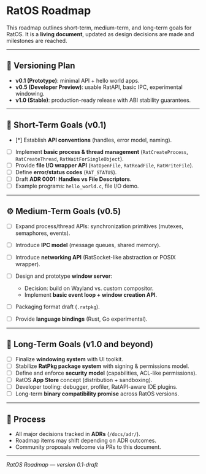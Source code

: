 # RatOS Roadmap

This roadmap outlines short-term, medium-term, and long-term goals for RatOS. It is a **living document**, updated as design decisions are made and milestones are reached.

---

## 🐀 Versioning Plan

* **v0.1 (Prototype)**: minimal API + hello world apps.
* **v0.5 (Developer Preview)**: usable RatAPI, basic IPC, experimental windowing.
* **v1.0 (Stable)**: production-ready release with ABI stability guarantees.

---

## 🎯 Short-Term Goals (v0.1)

* [*] Establish **API conventions** (handles, error model, naming).
* [ ] Implement **basic process & thread management** (`RatCreateProcess`, `RatCreateThread`, `RatWaitForSingleObject`).
* [ ] Provide **file I/O wrapper API** (`RatOpenFile`, `RatReadFile`, `RatWriteFile`).
* [ ] Define **error/status codes** (`RAT_STATUS`).
* [ ] Draft **ADR 0001: Handles vs File Descriptors**.
* [ ] Example programs: `hello_world.c`, file I/O demo.

---

## ⚙️ Medium-Term Goals (v0.5)

* [ ] Expand process/thread APIs: synchronization primitives (mutexes, semaphores, events).
* [ ] Introduce **IPC model** (message queues, shared memory).
* [ ] Introduce **networking API** (RatSocket-like abstraction or POSIX wrapper).
* [ ] Design and prototype **window server**:

  * Decision: build on Wayland vs. custom compositor.
  * Implement **basic event loop + window creation API**.
* [ ] Packaging format draft (`.ratpkg`).
* [ ] Provide **language bindings** (Rust, Go experimental).

---

## 🚀 Long-Term Goals (v1.0 and beyond)

* [ ] Finalize **windowing system** with UI toolkit.
* [ ] Stabilize **RatPkg package system** with signing & permissions model.
* [ ] Define and enforce **security model** (capabilities, ACL-like permissions).
* [ ] RatOS **App Store** concept (distribution + sandboxing).
* [ ] Developer tooling: debugger, profiler, RatAPI-aware IDE plugins.
* [ ] Long-term **binary compatibility promise** across RatOS versions.

---

## 🔄 Process

* All major decisions tracked in **ADRs** (`/docs/adr/`).
* Roadmap items may shift depending on ADR outcomes.
* Community proposals welcome via PRs to this document.

---

*RatOS Roadmap — version 0.1-draft*